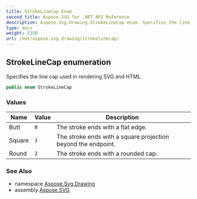 ```yaml
---
title: StrokeLineCap Enum
second_title: Aspose.SVG for .NET API Reference
description: Aspose.Svg.Drawing.StrokeLineCap enum. Specifies the line cap used in rendering SVG and HTML
type: docs
weight: 2250
url: /net/aspose.svg.drawing/strokelinecap/
---
```

## StrokeLineCap enumeration

Specifies the line cap used in rendering SVG and HTML.

```csharp
public enum StrokeLineCap
```

### Values

| Name | Value | Description |
| --- | --- | --- |
| Butt | `0` | The stroke ends with a flat edge. |
| Square | `1` | The stroke ends with a square projection beyond the endpoint. |
| Round | `2` | The stroke ends with a rounded cap. |

### See Also

* namespace [Aspose.Svg.Drawing](../../aspose.svg.drawing/)
* assembly [Aspose.SVG](../../)

